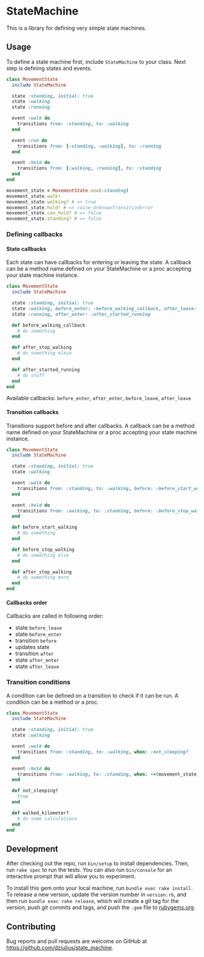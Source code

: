 # StateMachine

This is a library for defining very simple state machines.

## Usage

To define a state machine first, include `StateMachine` to your class. Next step is defining states and events.

```ruby
class MovementState
  include StateMachine

  state :standing, initial: true
  state :walking
  state :running

  event :walk do
    transitions from: :standing, to: :walking
  end

  event :run do
    transitions from: [:standing, :walking], to: :running
  end

  event :hold do
    transitions from: [:walking, :running], to: :standing
  end
end

movement_state = MovementState.new(:standing)
movement_state.walk!
movement_state.walking? # => true
movement_state.hold! # => raise UnknownTransitionError
movement_state.can_hold? # => false
movement_state.standing? # => false
```

### Defining callbacks

#### State callbacks

Each state can have callbacks for entering or leaving the state. A callback can be a method name defined on your StateMachine or a proc accepting your state machine instance.

```ruby
class MovementState
  include StateMachine

  state :standing, initial: true
  state :walking, before_enter: :before_walking_callback, after_leave: ->(movement_state) { movement_state.after_stop_walking }
  state :running, after_enter: :after_started_running

  def before_walking_callback
    # do something
  end

  def after_stop_walking
    # do something elese
  end

  def after_started_running
    # do stuff
  end
end
```

Available callbacks: `before_enter`, `after_enter`, `before_leave`, `after_leave`

#### Transition callbacks

Transitions support before and after callbacks. A callback can be a method name defined on your StateMachine or a proc accepting your state machine instance.

```ruby
class MovementState
  include StateMachine

  state :standing, initial: true
  state :walking

  event :walk do
    transitions from: :standing, to: :walking, before: :before_start_walking
  end

  event :hold do
    transitions from: :walking, to: :standing, before: :before_stop_walking, after: ->(movement_state) { movement_state.after_stop_walking }
  end

  def before_start_walking
    # do something
  end

  def before_stop_walking
    # do something else
  end

  def after_stop_walking
    # do something more
  end
end
```

#### Callbacks order

Callbacks are called in following order:
* state `before_leave`
* state `before_enter`
* transition `before`
* updates state
* transition `after`
* state `after_enter`
* state `after_leave`

### Transition conditions

A condition can be defined on a transition to check if it can be run. A condition can be a method or a proc.

```ruby
class MovementState
  include StateMachine

  state :standing, initial: true
  state :walking

  event :walk do
    transitions from: :standing, to: :walking, when: :not_sleeping?
  end

  event :hold do
    transitions from: :walking, to: :standing, when: ->(movement_state) { |movement_state| movement_state.walked_kilometer? }
  end

  def not_sleeping?
    true
  end

  def walked_kilometer?
    # do some calculations
  end
end
```

## Development

After checking out the repo, run `bin/setup` to install dependencies. Then, run `rake spec` to run the tests. You can also run `bin/console` for an interactive prompt that will allow you to experiment.

To install this gem onto your local machine, run `bundle exec rake install`. To release a new version, update the version number in `version.rb`, and then run `bundle exec rake release`, which will create a git tag for the version, push git commits and tags, and push the `.gem` file to [rubygems.org](https://rubygems.org).

## Contributing

Bug reports and pull requests are welcome on GitHub at https://github.com/dziulius/state_machine.
